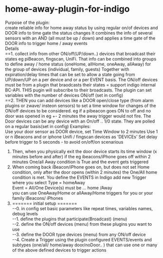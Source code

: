 # home-away-plugin-for-indigo
Purpose of the plugin:  
create reliable info for home away status by using regular on/of devices and DOOR info to time gate the status changes
It combines the info of several sensors with an AND (all must be up / down) and applies a time gate of the DOOR info to trigger 
home / away events    
Details  
==1. collect info from other ON/off(UP/down..) devices that broadcast their states eg piBeacon, fingscan, UniFi.
That info can be combined into groups to define away / home status (oneHome, allHome, oneAway, allAway) for the group of devices (individual, family, guests)
Together with expiration/delay times that can be set to allow a state going from UP/down/UP on a per device and or a per EVENT basis.
The ON/off devices must be from a plugin that braodcasts their states = support indigo internal BC-API. THIS pugin will subscribe to their broadcasts.
The plugin can set variables with the number of devices ON/off (set in config)  
==2. THEN you can add devices like a DOOR open/close type (from alarm plugins or zwave/ insteon sensors) to set a time window for changes of the ON/off devices to be considered.
eg if a pibeacon goes ON to off and no door was opened in eg  +- 2 minutes the away trigger would not fire.
The Door devices can be any device with an On/off .. 1/0 state. They are polled on a regular basis(set in config)
Examples:  
Use your door sensor as DOOR device, set Time Window to 2 minutes
Use 1 or n iBeacons and or iphone Unifi / fingscan devices as 'DEVICEs'
Set delay before trigger to 5 seconds - to avoid on/off/on scenarious
1. Then, when you physically exit the door device starts its time window (x minutes before and after)
if the eg ibeacons/iPhone goes off within  2 minutes One/all Away condition is True and the event gets triggered
2. When coming back iBeacon/iPhone goes on, but does not set Home condition, only after the door opens (within 2 minutes) the One/All home condition is met.
You define the EVENTS in Indigo add new Trigger where you select 
Type = homeAway  
Event = All/One Device(s) must be ... home /Away  
you can use OneAway/Home or allAway/Home triggers for you or your family iBeacons/ iPhones  
3. ======= initial setup =======  
--0. in config set basic parameters like repeat times, variables names, debug levels  
--1. define the plugins that participate(Broadcast)  (menu)  
--2. define the ON/off devices (menu) from these plugins you want to use  
--3. define the DOOR type devices (menu) from any ON/off device    
--4. Create a Trigger using the plugin configured EVENTS/events and subtypes (one/all/ home/away door/noDoor.. ) that can use one or many of the above defined devices to trigger actions
